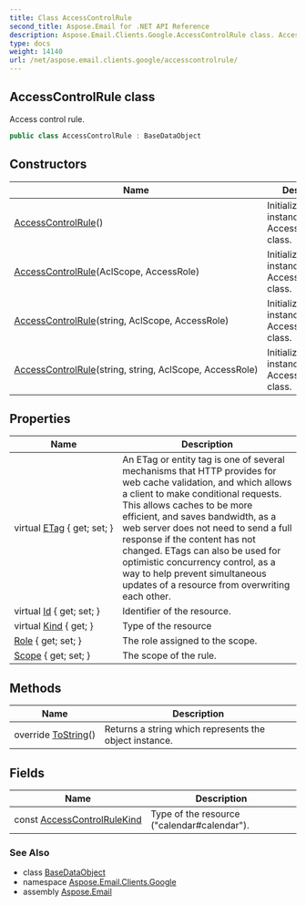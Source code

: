 ```yaml
---
title: Class AccessControlRule
second_title: Aspose.Email for .NET API Reference
description: Aspose.Email.Clients.Google.AccessControlRule class. Access control rule
type: docs
weight: 14140
url: /net/aspose.email.clients.google/accesscontrolrule/
---
```

## AccessControlRule class

Access control rule.

```csharp
public class AccessControlRule : BaseDataObject
```

## Constructors

| Name | Description |
| --- | --- |
| [AccessControlRule](accesscontrolrule/#constructor)() | Initializes a new instance of the AccessControlRule class. |
| [AccessControlRule](accesscontrolrule/#constructor_1)(AclScope, AccessRole) | Initializes a new instance of the AccessControlRule class. |
| [AccessControlRule](accesscontrolrule/#constructor_2)(string, AclScope, AccessRole) | Initializes a new instance of the AccessControlRule class. |
| [AccessControlRule](accesscontrolrule/#constructor_3)(string, string, AclScope, AccessRole) | Initializes a new instance of the AccessControlRule class. |

## Properties

| Name | Description |
| --- | --- |
| virtual [ETag](../../aspose.email.clients.google/basedataobject/etag/) { get; set; } | An ETag or entity tag is one of several mechanisms that HTTP provides for web cache validation, and which allows a client to make conditional requests. This allows caches to be more efficient, and saves bandwidth, as a web server does not need to send a full response if the content has not changed. ETags can also be used for optimistic concurrency control, as a way to help prevent simultaneous updates of a resource from overwriting each other. |
| virtual [Id](../../aspose.email.clients.google/basedataobject/id/) { get; set; } | Identifier of the resource. |
| virtual [Kind](../../aspose.email.clients.google/basedataobject/kind/) { get; } | Type of the resource |
| [Role](../../aspose.email.clients.google/accesscontrolrule/role/) { get; set; } | The role assigned to the scope. |
| [Scope](../../aspose.email.clients.google/accesscontrolrule/scope/) { get; set; } | The scope of the rule. |

## Methods

| Name | Description |
| --- | --- |
| override [ToString](../../aspose.email.clients.google/accesscontrolrule/tostring/)() | Returns a string which represents the object instance. |

## Fields

| Name | Description |
| --- | --- |
| const [AccessControlRuleKind](../../aspose.email.clients.google/accesscontrolrule/accesscontrolrulekind/) | Type of the resource ("calendar#calendar"). |

### See Also

* class [BaseDataObject](../basedataobject/)
* namespace [Aspose.Email.Clients.Google](../../aspose.email.clients.google/)
* assembly [Aspose.Email](../../)


